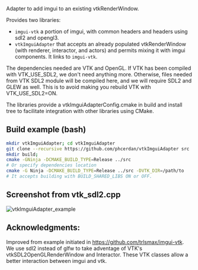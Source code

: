 Adapter to add imgui to an existing vtkRenderWindow.

Provides two libraries:
- `imgui-vtk` a portion of imgui, with common headers and headers using sdl2 and opengl3.
- `vtkImguiAdapter` that accepts an already populated vtkRenderWindow (with renderer, interactor, and actors)
and permits mixing it with imgui components. It links to `imgui-vtk`.

The dependencies needed are VTK and OpenGL.
If VTK has been compiled with VTK_USE_SDL2, we don't need anything more.
Otherwise, files needed from VTK SDL2 module will be compiled here, and we will require SDL2 and GLEW as well.
This is to avoid making you rebuild VTK with VTK_USE_SDL2=ON.

The libraries provide a vtkImguiAdapterConfig.cmake in build and install tree to facilitate integration with other libraries using CMake.

## Build example (bash)

```bash
mkdir vtkImguiAdapter; cd vtkImguiAdapter
git clone --recursive https://github.com/phcerdan/vtkImguiAdapter src
mkdir build;
cmake -GNinja -DCMAKE_BUILD_TYPE=Release ../src
# Or specify dependencies location
cmake -G Ninja -DCMAKE_BUILD_TYPE=Release ../src -DVTK_DIR=/path/to
# It accepts building with BUILD_SHARED_LIBS ON or OFF.
```

## Screenshot from vtk_sdl2.cpp
![vtkImguiAdapter_example](https://user-images.githubusercontent.com/3021667/90983593-9c9eba00-e56f-11ea-9145-07088499e1eb.gif)

## Acknowledgments:
Improved from example initiated in https://github.com/trlsmax/imgui-vtk.
We use sdl2 instead of glfw to take adventage of VTK's vtkSDL2OpenGLRenderWindow and Interactor. 
These VTK classes allow a better interaction between imgui and vtk.
